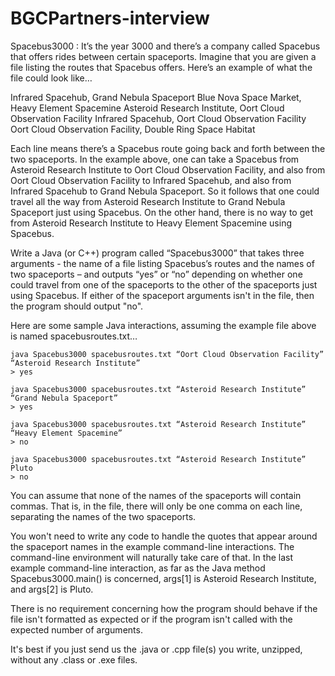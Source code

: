 # BGCPartners-interview

Spacebus3000 : It’s the year 3000 and there’s a company called Spacebus that offers rides between certain spaceports. Imagine that you are given a file listing the routes that Spacebus offers. Here’s an example of what the file could look like…

Infrared Spacehub, Grand Nebula Spaceport
Blue Nova Space Market, Heavy Element Spacemine
Asteroid Research Institute, Oort Cloud Observation Facility
Infrared Spacehub, Oort Cloud Observation Facility
Oort Cloud Observation Facility, Double Ring Space Habitat

Each line means there’s a Spacebus route going back and forth between the two spaceports. In the example above, one can take a Spacebus from Asteroid Research Institute to Oort Cloud Observation Facility, and also from Oort Cloud Observation Facility to Infrared Spacehub, and also from Infrared Spacehub to Grand Nebula Spaceport. So it follows that one could travel all the way from Asteroid Research Institute to Grand Nebula Spaceport just using Spacebus. On the other hand, there is no way to get from Asteroid Research Institute to Heavy Element Spacemine using Spacebus.

Write a Java (or C++) program called “Spacebus3000” that takes three arguments - the name of a file listing Spacebus’s routes and the names of two spaceports – and outputs “yes” or “no” depending on whether one could travel from one of the spaceports to the other of the spaceports just using Spacebus. If either of the spaceport arguments isn't in the file, then the program should output "no".

Here are some sample Java interactions, assuming the example file above is named spacebusroutes.txt…

    java Spacebus3000 spacebusroutes.txt “Oort Cloud Observation Facility” “Asteroid Research Institute”
    > yes

    java Spacebus3000 spacebusroutes.txt “Asteroid Research Institute” “Grand Nebula Spaceport”
    > yes

    java Spacebus3000 spacebusroutes.txt “Asteroid Research Institute” “Heavy Element Spacemine”
    > no

    java Spacebus3000 spacebusroutes.txt “Asteroid Research Institute” Pluto
    > no

You can assume that none of the names of the spaceports will contain commas. That is, in the file, there will only be one comma on each line, separating the names of the two spaceports. 

You won't need to write any code to handle the quotes that appear around the spaceport names in the example command-line interactions. The command-line environment will naturally take care of that. In the last example command-line interaction, as far as the Java method Spacebus3000.main() is concerned, args[1] is Asteroid Research Institute, and args[2] is Pluto.

There is no requirement concerning how the program should behave if the file isn't formatted as expected or if the program isn't called with the expected number of arguments.

It's best if you just send us the .java or .cpp file(s) you write, unzipped, without any .class or .exe files. 

